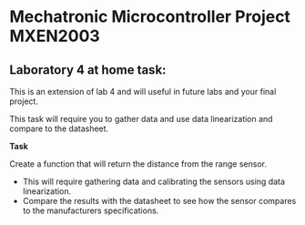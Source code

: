# Mechatronic Microcontroller Project MXEN2003

## Laboratory 4 at home task:

This is an extension of lab 4 and will useful in future labs and your final project.

This task will require you to gather data and use data linearization and compare to the datasheet.

**Task**

Create a function that will return the distance from the range sensor. 
  - This will require gathering data and calibrating the sensors using data linearization.
  - Compare the results with the datasheet to see how the sensor compares to the manufacturers specifications.
